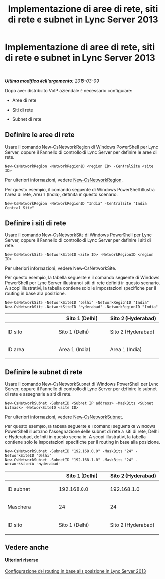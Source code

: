 ﻿---
title: Implementazione di aree di rete, siti di rete e subnet in Lync Server 2013
TOCTitle: Implementazione di aree di rete, siti di rete e subnet in Lync Server 2013
ms:assetid: c4b75601-3538-4d07-8d23-1ad90459ae48
ms:mtpsurl: https://technet.microsoft.com/it-it/library/JJ994067(v=OCS.15)
ms:contentKeyID: 52062261
ms.date: 08/24/2015
mtps_version: v=OCS.15
ms.translationtype: HT
---

# Implementazione di aree di rete, siti di rete e subnet in Lync Server 2013

 

_**Ultima modifica dell'argomento:** 2015-03-09_

Dopo aver distribuito VoIP aziendale è necessario configurare:

  - Aree di rete

  - Siti di rete

  - Subnet di rete

## Definire le aree di rete

Usare il comando New-CsNetworkRegion di Windows PowerShell per Lync Server, oppure il Pannello di controllo di Lync Server per definire le aree di rete.

    New-CsNetworkRegion -NetworkRegionID <region ID> -CentralSite <site ID>

Per ulteriori informazioni, vedere [New-CsNetworkRegion](https://docs.microsoft.com/en-us/powershell/module/skype/New-CsNetworkRegion).

Per questo esempio, il comando seguente di Windows PowerShell illustra l'area di rete, Area 1 (India), definita in questo scenario.

    New-CsNetworkRegion -NetworkRegionID "India" -CentralSite "India Central Site"


## Definire i siti di rete

Usare il comando New-CsNetworkSite di Windows PowerShell per Lync Server, oppure il Pannello di controllo di Lync Server per definire i siti di rete.

    New-CsNetworkSite -NetworkSiteID <site ID> -NetworkRegionID <region ID>

Per ulteriori informazioni, vedere [New-CsNetworkSite](https://docs.microsoft.com/en-us/powershell/module/skype/New-CsNetworkSite).

Per questo esempio, la tabella seguente e il comando seguente di Windows PowerShell per Lync Server illustrano i siti di rete definiti in questo scenario. A scopi illustrativi, la tabella contiene solo le impostazioni specifiche per il routing in base alla posizione.

    New-CsNetworkSite -NetworkSiteID "Delhi" -NetworkRegionID "India"
    New-CsNetworkSite -NetworkSiteID "Hyderabad" -NetworkRegionID "India"


<table>
<colgroup>
<col style="width: 33%" />
<col style="width: 33%" />
<col style="width: 33%" />
</colgroup>
<thead>
<tr class="header">
<th></th>
<th>Sito 1 (Delhi)</th>
<th>Sito 2 (Hyderabad)</th>
</tr>
</thead>
<tbody>
<tr class="odd">
<td><p>ID sito</p></td>
<td><p>Sito 1 (Delhi)</p></td>
<td><p>Sito 2 (Hyderabad)</p></td>
</tr>
<tr class="even">
<td><p>ID area</p></td>
<td><p>Area 1 (India)</p></td>
<td><p>Area 1 (India)</p></td>
</tr>
</tbody>
</table>



## Definire le subnet di rete

Usare il comando New-CsNetworkSubnet di Windows PowerShell per Lync Server, oppure il Pannello di controllo di Lync Server per definire le subnet di rete e assegnarle a siti di rete.

    New-CsNetworkSubnet -SubnetID <Subnet IP address> -MaskBits <Subnet bitmask> -NetworkSiteID <site ID>

Per ulteriori informazioni, vedere [New-CsNetworkSubnet](https://docs.microsoft.com/en-us/powershell/module/skype/New-CsNetworkSubnet).

Per questo esempio, la tabella seguente e i comandi seguenti di Windows PowerShell illustrano l'assegnazione delle subnet di rete ai siti di rete, Delhi e Hyderabad, definiti in questo scenario. A scopi illustrativi, la tabella contiene solo le impostazioni specifiche per il routing in base alla posizione.

    New-CsNetworkSubnet -SubnetID "192.168.0.0" -MaskBits "24" -NetworkSiteID "Delhi"
    New-CsNetworkSubnet -SubnetID "192.168.1.0" -MaskBits "24" -NetworkSiteID "Hyderabad"


<table>
<colgroup>
<col style="width: 33%" />
<col style="width: 33%" />
<col style="width: 33%" />
</colgroup>
<thead>
<tr class="header">
<th></th>
<th>Sito 1 (Delhi)</th>
<th>Sito 2 (Hyderabad)</th>
</tr>
</thead>
<tbody>
<tr class="odd">
<td><p>ID subnet</p></td>
<td><p>192.168.0.0</p></td>
<td><p>192.168.1.0</p></td>
</tr>
<tr class="even">
<td><p>Maschera</p></td>
<td><p>24</p></td>
<td><p>24</p></td>
</tr>
<tr class="odd">
<td><p>ID sito</p></td>
<td><p>Sito 1 (Delhi)</p></td>
<td><p>Sito 2 (Hyderabad)</p></td>
</tr>
</tbody>
</table>



## Vedere anche

#### Ulteriori risorse

[Configurazione del routing in base alla posizione in Lync Server 2013](lync-server-2013-configuring-location-based-routing.md)

